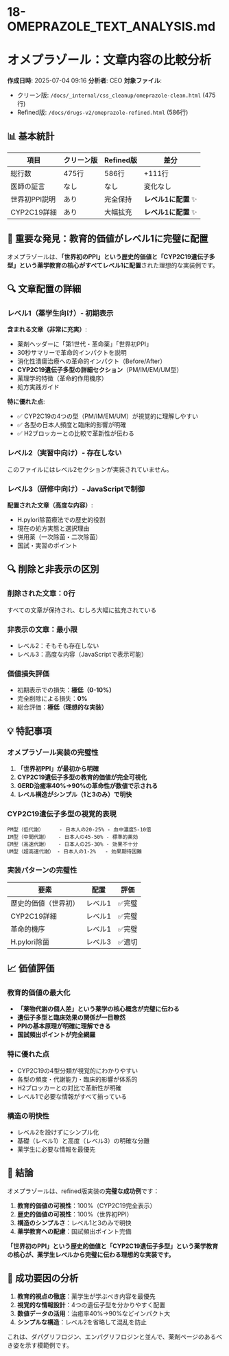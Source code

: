 # 18-OMEPRAZOLE_TEXT_ANALYSIS.md
# オメプラゾール：文章内容の比較分析

**作成日時**: 2025-07-04 09:16
**分析者**: CEO
**対象ファイル**:
- クリーン版: `/docs/_internal/css_cleanup/omeprazole-clean.html` (475行)
- Refined版: `/docs/drugs-v2/omeprazole-refined.html` (586行)

## 📊 基本統計

| 項目 | クリーン版 | Refined版 | 差分 |
|------|-----------|-----------|------|
| 総行数 | 475行 | 586行 | +111行 |
| 医師の証言 | なし | なし | 変化なし |
| 世界初PPI説明 | あり | 完全保持 | **レベル1に配置** ✨ |
| CYP2C19詳細 | あり | 大幅拡充 | **レベル1に配置** ✨ |

## 🎉 重要な発見：教育的価値がレベル1に完璧に配置

オメプラゾールは、**「世界初のPPI」という歴史的価値と「CYP2C19遺伝子多型」という薬学教育の核心がすべてレベル1に配置**された理想的な実装例です。

## 🔍 文章配置の詳細

### レベル1（薬学生向け）- 初期表示
**含まれる文章（非常に充実）**:
- 薬剤ヘッダーに「第1世代・革命薬」「世界初PPI」
- 30秒サマリーで革命的インパクトを説明
- 消化性潰瘍治療への革命的インパクト（Before/After）
- **CYP2C19遺伝子多型の詳細セクション**（PM/IM/EM/UM型）
- 薬理学的特徴（革命的作用機序）
- 処方実践ガイド

**特に優れた点**:
- ✅ CYP2C19の4つの型（PM/IM/EM/UM）が視覚的に理解しやすい
- ✅ 各型の日本人頻度と臨床的影響が明確
- ✅ H2ブロッカーとの比較で革新性が伝わる

### レベル2（実習中向け）- 存在しない
このファイルにはレベル2セクションが実装されていません。

### レベル3（研修中向け）- JavaScriptで制御
**配置された文章（高度な内容）**:
- H.pylori除菌療法での歴史的役割
- 現在の処方実態と選択理由
- 併用薬（一次除菌・二次除菌）
- 国試・実習のポイント

## 🔍 削除と非表示の区別

### 削除された文章：0行
すべての文章が保持され、むしろ大幅に拡充されている

### 非表示の文章：最小限
- レベル2：そもそも存在しない
- レベル3：高度な内容（JavaScriptで表示可能）

### 価値損失評価
- 初期表示での損失：**極低（0-10%）**
- 完全削除による損失：**0%**
- 総合評価：**極低（理想的な実装）**

## 💡 特記事項

### オメプラゾール実装の完璧性
1. **「世界初PPI」が最初から明確**
2. **CYP2C19遺伝子多型の教育的価値が完全可視化**
3. **GERD治癒率40%→90%の革命性が数値で示される**
4. **レベル構造がシンプル（1と3のみ）で明快**

### CYP2C19遺伝子多型の視覚的表現
```
PM型（低代謝）     - 日本人の20-25% - 血中濃度5-10倍
IM型（中間代謝）   - 日本人の45-50% - 標準的薬効
EM型（高速代謝）   - 日本人の25-30% - 効果不十分
UM型（超高速代謝） - 日本人の1-2%   - 効果期待困難
```

### 実装パターンの完璧性
| 要素 | 配置 | 評価 |
|------|------|------|
| 歴史的価値（世界初） | レベル1 | ✅完璧 |
| CYP2C19詳細 | レベル1 | ✅完璧 |
| 革命的機序 | レベル1 | ✅完璧 |
| H.pylori除菌 | レベル3 | ✅適切 |

## 📈 価値評価

### 教育的価値の最大化
- **「薬物代謝の個人差」という薬学の核心概念が完璧に伝わる**
- **遺伝子多型と臨床効果の関係が一目瞭然**
- **PPIの基本原理が明確に理解できる**
- **国試頻出ポイントが完全網羅**

### 特に優れた点
- CYP2C19の4型分類が視覚的にわかりやすい
- 各型の頻度・代謝能力・臨床的影響が体系的
- H2ブロッカーとの対比で革新性が明確
- レベル1で必要な情報がすべて揃っている

### 構造の明快性
- レベル2を設けずにシンプル化
- 基礎（レベル1）と高度（レベル3）の明確な分離
- 薬学生に必要な情報を最優先

## 🎯 結論

オメプラゾールは、refined版実装の**完璧な成功例**です：

1. **教育的価値の可視性**：100%（CYP2C19完全表示）
2. **歴史的価値の可視性**：100%（世界初PPI）
3. **構造のシンプルさ**：レベル1と3のみで明快
4. **薬学教育への配慮**：国試頻出ポイント完備

**「世界初のPPI」という歴史的価値と「CYP2C19遺伝子多型」という薬学教育の核心が、薬学生レベルから完璧に伝わる理想的な実装です。**

## 💭 成功要因の分析

1. **教育的視点の徹底**：薬学生が学ぶべき内容を最優先
2. **視覚的な情報設計**：4つの遺伝子型を分かりやすく配置
3. **数値データの活用**：治癒率40%→90%などインパクト大
4. **シンプルな構造**：レベル2を省略して混乱を防止

これは、ダパグリフロジン、エンパグリフロジンと並んで、薬剤ページのあるべき姿を示す模範例です。